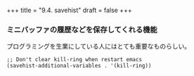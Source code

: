 +++
title = "9.4. savehist"
draft = false
+++
### ミニバッファの履歴などを保存してくれる機能
プログラミングを生業にしている人にはとても重要なものらしい。

```elisp
;; Don't clear kill-ring when restart emacs
(savehist-additional-variables . '(kill-ring))
```

